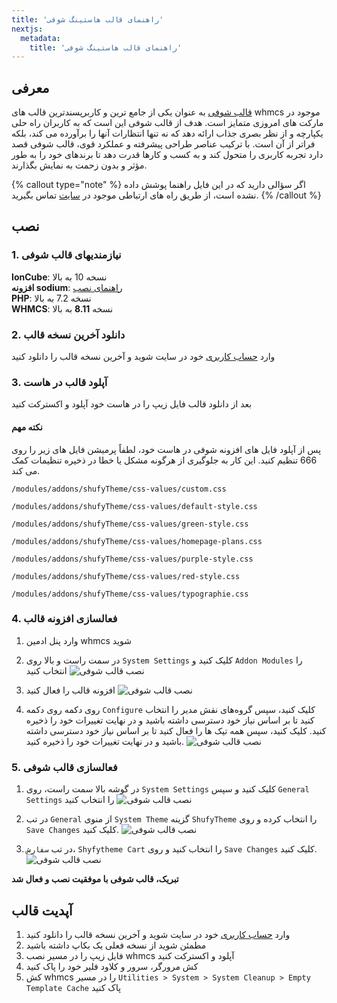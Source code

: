 ```yaml
---
title: 'راهنمای قالب هاستینگ شوفی'
nextjs:
  metadata:
    title: 'راهنمای قالب هاستینگ شوفی'
---
```


## معرفی

[قالب شوفی](https://designesia.ir/downloads/shufytheme/) به عنوان یکی از جامع ترین و کاربرپسندترین قالب های whmcs موجود در مارکت های امروزی متمایز است. هدف از قالب شوفی این است که به کاربران راه حلی یکپارچه و از نظر بصری جذاب ارائه دهد که نه تنها انتظارات آنها را برآورده می کند، بلکه فراتر از آن است. با ترکیب عناصر طراحی پیشرفته و عملکرد قوی، قالب شوفی قصد دارد تجربه کاربری را متحول کند و به کسب و کارها قدرت دهد تا برندهای خود را به طور مؤثر و بدون زحمت به نمایش بگذارند.

{% callout type="note" %}
اگر سؤالی دارید که در این فایل راهنما پوشش داده نشده است، از طریق راه های ارتباطی موجود در [سایت](https://designesia.ir/) تماس بگیرید.
{% /callout %}

## نصب

### 1. نیازمندیهای قالب شوفی

**IonCube**: نسخه 10 به بالا  
**افزونه sodium**: [راهنمای نصب](../../sodium)  
**PHP**: نسخه 7.2 به بالا  
**WHMCS**: نسخه **8.11** به بالا

### 2. دانلود آخرین نسخه قالب

وارد [حساب کاربری](https://designesia.ir/account/) خود در سایت شوید و آخرین نسخه قالب را دانلود کنید

### 3. آپلود قالب در هاست

بعد از دانلود قالب فایل زیپ را در هاست خود آپلود و اکسترکت کنید

#### نکته مهم

پس از آپلود فایل های افزونه شوفی در هاست خود، لطفاً پرمیشن فایل های زیر را روی 666 تنظیم کنید. این کار به جلوگیری از هرگونه مشکل یا خطا در ذخیره تنظیمات کمک می کند.

`/modules/addons/shufyTheme/css-values/custom.css`

`/modules/addons/shufyTheme/css-values/default-style.css`

`/modules/addons/shufyTheme/css-values/green-style.css`

`/modules/addons/shufyTheme/css-values/homepage-plans.css`

`/modules/addons/shufyTheme/css-values/purple-style.css`

`/modules/addons/shufyTheme/css-values/red-style.css`

`/modules/addons/shufyTheme/css-values/typographie.css`

### 4. فعالسازی افزونه قالب

1. وارد پنل ادمین whmcs شوید
2. در سمت راست و بالا روی `System Settings` کلیک کنید و `Addon Modules` را انتخاب کنید
   ![نصب قالب شوفی](/shufy/install_1.webp)

3. افزونه قالب را فعال کنید
   ![نصب قالب شوفی](/shufy/install_2.webp)

4. روی دکمه روی دکمه `Configure` کلیک کنید، سپس گروه‌های نقش مدیر را انتخاب کنید تا بر اساس نیاز خود دسترسی داشته باشید و در نهایت تغییرات خود را ذخیره کنید. کلیک کنید، سپس همه تیک ها را فعال کنید تا بر اساس نیاز خود دسترسی داشته باشید و در نهایت تغییرات خود را ذخیره کنید.
   ![نصب قالب شوفی](/shufy/install_3.webp)

### 5. فعالسازی قالب شوفی

1. در گوشه بالا سمت راست، روی `System Settings` کلیک کنید و سپس `General Settings` را انتخاب کنید
   ![نصب قالب شوفی](/shufy/install_theme_1.webp)

2. در تب `General` از منوی `System Theme` گزینه `ShufyTheme` را انتخاب کرده و روی `Save Changes` کلیک کنید.
   ![نصب قالب شوفی](/shufy/install_theme_2.webp)

3. در تب `سفارش`، `Shyfytheme Cart` را انتخاب کنید و روی `Save Changes` کلیک کنید.
   ![نصب قالب شوفی](/shufy/install_theme_3.webp)

**تبریک، قالب شوفی با موفقیت نصب و فعال شد**

## آپدیت قالب

1. وارد [حساب کاربری](https://designesia.ir/account/) خود در سایت شوید و آخرین نسخه قالب را دانلود کنید
2. مطمئن شوید از نسخه فعلی یک بکاپ داشته باشید
3. فایل زیپ را در مسیر نصب whmcs آپلود و اکسترکت کنید
4. کش مرورگر، سرور و کلاود فلیر خود را پاک کنید
5. کش whmcs را در مسیر `Utilities > System > System Cleanup > Empty Template Cache` پاک کنید
